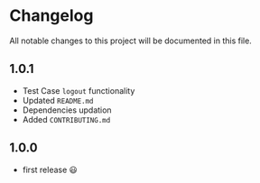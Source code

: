 # Changelog

All notable changes to this project will be documented in this file.
## 1.0.1
- Test Case `logout` functionality
- Updated `README.md`
- Dependencies updation
- Added `CONTRIBUTING.md`

## 1.0.0
-   first release  😃
